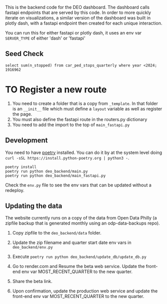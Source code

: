 This is the backend code for the DEO dashboard. The dashboard calls fastapi endpoints that are served by this code. In order to more quickly iterate on visualizations, a similar version of the dashboard was built in plotly dash, with a fastapi endpoint then created for each unique interaction. 

You can run this for either fastapi or plotly dash, it uses an env var `SERVER_TYPE` of either 'dash' or 'fastapi'

## Seed Check
```
select sum(n_stopped) from car_ped_stops_quarterly where year <2024;
1916962
```

# TO Register a new route

1. You need to create a folder that is a copy from `_template`. In that folder is an `__init__` file which must define a `layout` variable as well as register the page.
2. You must also define the fastapi route in the routers.py dictionary
3. You need to add the import to the top of `main_fastapi.py`

## Development

You need to have [poetry](https://pypi.org/project/poetry/) installed. You can do it by at the system level doing `curl -sSL https://install.python-poetry.org | python3 -`.

```
poetry install
poetry run python deo_backend/main.py
poetry run python deo_backend/main_fastapi.py
```

Check the `env.py` file to see the env vars that can be updated without a redeploy.

## Updating the data

The website currently runs on a copy of the data from Open Data Philly (a zipfile backup that is generated monthly using an odp-data-backups repo).

1. Copy zipfile to the `deo_backend/data` folder.
2. Update the zip filename and quarter start date env vars in `deo_backend/env.py`
3. Execute `poetry run python deo_backend/update_db/update_db.py`

4. Go to render.com and Resume the beta web service. Update the front-end env var MOST_RECENT_QUARTER to the new quarter.
5. Share the beta link.
6. Upon confirmation, update the production web service and update the front-end env var MOST_RECENT_QUARTER to the new quarter.



